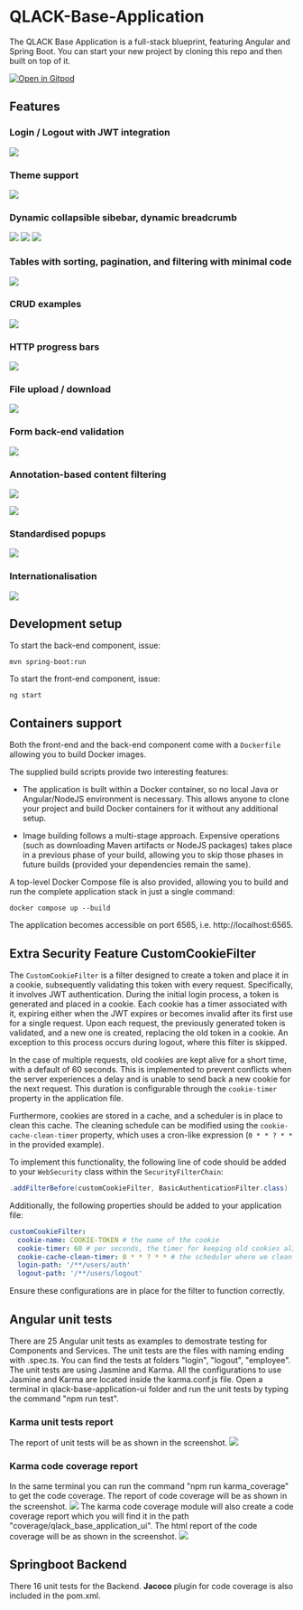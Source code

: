 # QLACK-Base-Application

The QLACK Base Application is a full-stack blueprint, featuring Angular and Spring Boot. You can
start your new project by cloning this repo and then built on top of it.

[![Open in Gitpod](https://gitpod.io/button/open-in-gitpod.svg)](https://gitpod.io/#https://github.com/qlack/QLACK-Base-Application)


## Features

### Login / Logout with JWT integration

![](doc/1.png)

### Theme support

![](doc/1a.gif)

### Dynamic collapsible sibebar, dynamic breadcrumb
![](doc/1b.png)
![](doc/1c.png)
![](doc/1d.png)

### Tables with sorting, pagination, and filtering with minimal code

![](doc/2.png)

### CRUD examples

![](doc/3.png)

### HTTP progress bars

![](doc/4.png)

### File upload / download

![](doc/5.png)

### Form back-end validation

![](doc/6.png)

### Annotation-based content filtering
![](doc/7b.png)

![](doc/7.png)

### Standardised popups

![](doc/8.png)

### Internationalisation

![](doc/9.gif)

## Development setup

To start the back-end component, issue:

`mvn spring-boot:run`

To start the front-end component, issue:

`ng start`

## Containers support

Both the front-end and the back-end component come with a `Dockerfile` allowing you to build Docker
images.

The supplied build scripts provide two interesting features:

* The application is built within a Docker container, so no local Java or Angular/NodeJS environment
  is necessary. This allows anyone to clone your project and build Docker containers for it without
  any additional setup.

* Image building follows a multi-stage approach. Expensive operations (such as downloading Maven
  artifacts or NodeJS packages) takes place in a previous phase of your build, allowing you to skip
  those phases in future builds (provided your dependencies remain the same).
  
A top-level Docker Compose file is also provided, allowing you to build and run the complete application
stack in just a single command:

`docker compose up --build`

The application becomes accessible on port 6565, i.e. http://localhost:6565. 

## Extra Security Feature CustomCookieFilter

The `CustomCookieFilter` is a filter designed to create a token and place it in a cookie, subsequently validating this token with every request. Specifically, it involves JWT authentication. During the initial login process, a token is generated and placed in a cookie. Each cookie has a timer associated with it, expiring either when the JWT expires or becomes invalid after its first use for a single request. Upon each request, the previously generated token is validated, and a new one is created, replacing the old token in a cookie. An exception to this process occurs during logout, where this filter is skipped.

In the case of multiple requests, old cookies are kept alive for a short time, with a default of 60 seconds. This is implemented to prevent conflicts when the server experiences a delay and is unable to send back a new cookie for the next request. This duration is configurable through the `cookie-timer` property in the application file.

Furthermore, cookies are stored in a cache, and a scheduler is in place to clean this cache. The cleaning schedule can be modified using the `cookie-cache-clean-timer` property, which uses a cron-like expression (`0 * * ? * *` in the provided example).

To implement this functionality, the following line of code should be added to your `WebSecurity` class within the `SecurityFilterChain`:

```java
.addFilterBefore(customCookieFilter, BasicAuthenticationFilter.class)
```

Additionally, the following properties should be added to your application file:

```yaml
customCookieFilter:
  cookie-name: COOKIE-TOKEN # the name of the cookie
  cookie-timer: 60 # per seconds, the timer for keeping old cookies alive for multiple requests
  cookie-cache-clean-timer: 0 * * ? * * # the scheduler where we clean cache from non-valid cookies
  login-path: '/**/users/auth' 
  logout-path: '/**/users/logout'
```

Ensure these configurations are in place for the filter to function correctly.

## Angular unit tests
There are 25 Angular unit tests as examples to demostrate testing for Components and Services. The unit tests are the files with naming ending with .spec.ts. You can find the tests at folders "login", "logout", "employee".
The unit tests are using Jasmine and Karma. All the configurations to use Jasmine and Karma are located inside the karma.conf.js file. Open a terminal in qlack-base-application-ui folder 
and run the unit tests by typing the command "npm run test". 

### Karma unit tests report
The report of unit tests will be as shown in the screenshot.
![](doc/10.png)

### Karma code coverage report
In the same terminal you can run the command "npm run karma_coverage" to get the code coverage.
The report of code coverage will be as shown in the screenshot.
![](doc/11.png)
The karma code coverage module will also create a code coverage report which you will find it in the path "coverage/qlack_base_application_ui".
The html report of the code coverage will be as shown in the screenshot.
![](doc/12.png)

## Springboot Backend
There 16 unit tests for the Backend. **Jacoco** plugin for code coverage is also included in the pom.xml.